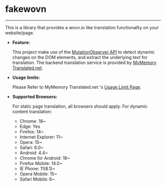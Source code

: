 # fakewovn
----------
This is a library that provides a wovn.io like translation functionality on your website/page.

- __Feature:__

  This project make use of the [MutationObserver API](https://developer.mozilla.org/en/docs/Web/API/MutationObserver) to detect dynamic changes on the DOM elements, and extract the underlying text for translation. The backend translation service is provided by [MyMemory Translated.net](https://mymemory.translated.net).

- __Usage limits:__

  Please Refer to MyMemory Translated.net 's [Usage Limit Page](https://mymemory.translated.net/doc/usagelimits.php).

- __Supported Browsers:__

  For static page translation, all browsers should apply.
  For dynamic content translation:
    - Chrome:  18~
    - Edge: Yes
    - Firefox: 14~
    - Internet Explorer: 11~
    - Opera: 15~
    - Safari: 6.0~
    - Android: 4.4~
    - Chrome for Android: 18~
    - Firefox Mobile: 14.0~
    - IE Phone: 11(8.1)~
    - Opera Mobile: 15~
    - Safari Mobile: 6~
